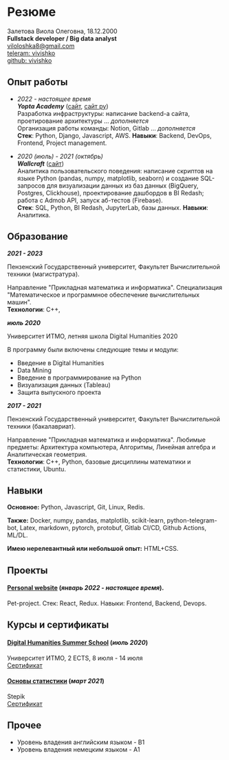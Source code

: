 # Резюме

Залетова Виола Олеговна, 18.12.2000<br>
**Fullstack developer / Big data analyst**<br>
[viloloshka8@gmail.com](mailto:viloloshka8@gmail.com) <br>
[teleram: vivishko](https://t.me/vivishko) <br>
[github: vivishko](https://github.com/vivishko) 


## Опыт работы

* _2022 - настоящее время_ <br>
***Yopta Academy*** ([сайт](yopta.academy), [сайт ру](yoptacademy.ru)) <br>
Разработка инфраструктуры: написание backend-а сайта, проетирование архитектуры ... *дополняется* <br>
Организация работы команды: Notion, Gitlab ... *дополняется* <br>
**Стек**: Python, Django, Javascript, AWS. **Навыки**: Backend, DevOps, Frontend, Project management. 

* _2020 (июль) - 2021 (октябрь)_ <br>
***Wallcraft*** ([сайт](https://wallpaperscraft.ru/)) <br>
Аналитика пользовательского поведения: написание скриптов на языке Python (pandas, numpy, matplotlib, seaborn) и создание SQL-запросов для визуализации данных из баз данных (BigQuery, Postgres, Clickhouse), проектирование дашбордов в BI Redash; работа с Admob API, запуск аб-тестов (Firebase). <br>
**Стек**: SQL, Python, BI Redash, JupyterLab, базы данных. **Навыки**: Аналитика.

## Образование

**_2021 - 2023_**

Пензенский Государственный университет, Факультет Вычислительной техники (магистратура).

Направление "Прикладная математика и информатика". Специализация "Математическое и программное обеспечение вычислительных машин". <br>
**Технологии**: C++, 

**_июль 2020_**

Университет ИТМО, летняя школа Digital Humanities 2020 

В программу были включены следующие темы и модули:
* Введение в Digital Humanities
* Data Mining
* Введение в программирование на Python
* Визуализация данных (Tableau)
* Защита выпускного проекта

**_2017 - 2021_**

Пензенский Государственный университет, Факультет Вычислительной техники (бакалавриат).

Направление "Прикладная математика и информатика". Любимые предметы: Архитектура компьютера, Алгоритмы, Линейная алгебра и Аналитическая геометрия. <br>
**Технологии**: C++, Python, базовые дисциплины математики и статистики, Ubuntu. 

## Навыки

**Основное:** Python, Javascript, Git, Linux, Redis.

**Также:** Docker, numpy, pandas, matplotlib, scikit-learn, python-telegram-bot, Latex, markdown, pytorch, protobuf, Gitlab CI/CD, Github Actions, ML/DL.

**Имею нерелевантный или небольшой опыт:** HTML+CSS.

## Проекты

#### [Personal website](здесь_будет_ссылка) (_январь 2022 - настоящее время_).

Pet-project. Стек: React, Redux. Навыки: Frontend, Backend, Devops.

## Курсы и сертификаты

#### [Digital Humanities Summer School]() (_июль 2020_)
Университет ИТМО, 2 ECTS,  8 июля - 14 июля <br>
[Сертификат](https://drive.google.com/file/d/11EFZdCrgwZfwRcGJqQTouQosnf07h-w8/view)

#### [Основы статистики]() (_март 2021_)
Stepik <br>
[Сертификат](https://drive.google.com/file/d/1pVBNh4TyEUcyl4WvxgtsXDpJmVsHENIz/view)

## Прочее

* Уровень владения английским языком - B1
* Уровень владения немецким языком - A1
